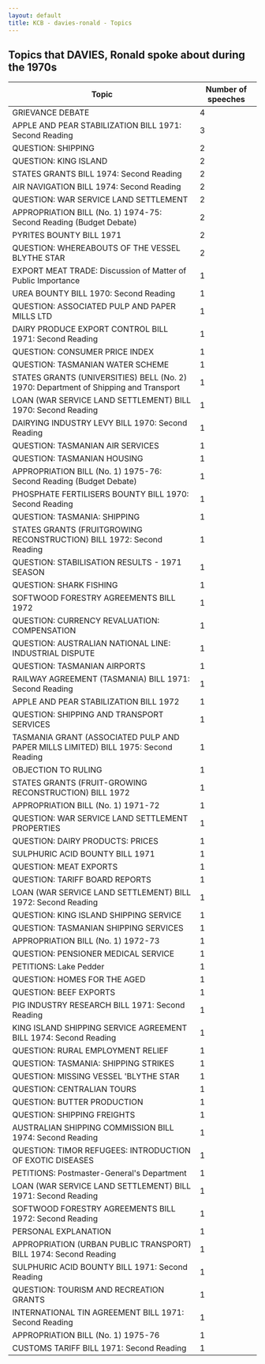 ```yaml
---
layout: default
title: KCB - davies-ronald - Topics
---
```

## Topics that DAVIES, Ronald spoke about during the 1970s

| Topic | Number of speeches |
|--------------|----------------|
|GRIEVANCE DEBATE|4|
|APPLE AND PEAR STABILIZATION BILL 1971: Second Reading|3|
|QUESTION: SHIPPING|2|
|QUESTION: KING ISLAND|2|
|STATES GRANTS BILL 1974: Second Reading|2|
|AIR NAVIGATION BILL 1974: Second Reading|2|
|QUESTION: WAR SERVICE LAND SETTLEMENT|2|
|APPROPRIATION BILL (No. 1) 1974-75: Second Reading (Budget Debate)|2|
|PYRITES BOUNTY BILL 1971|2|
|QUESTION: WHEREABOUTS OF THE VESSEL BLYTHE STAR|2|
|EXPORT MEAT TRADE: Discussion of Matter of Public Importance|1|
|UREA BOUNTY BILL 1970: Second Reading|1|
|QUESTION: ASSOCIATED PULP AND PAPER MILLS LTD|1|
|DAIRY PRODUCE EXPORT CONTROL BILL 1971: Second Reading|1|
|QUESTION: CONSUMER PRICE INDEX|1|
|QUESTION: TASMANIAN WATER SCHEME|1|
|STATES GRANTS (UNIVERSITIES) BELL (No. 2) 1970: Department of Shipping and Transport|1|
|LOAN (WAR SERVICE LAND SETTLEMENT) BILL 1970: Second Reading|1|
|DAIRYING INDUSTRY LEVY BILL 1970: Second Reading|1|
|QUESTION: TASMANIAN AIR SERVICES|1|
|QUESTION: TASMANIAN HOUSING|1|
|APPROPRIATION BILL (No. 1) 1975-76: Second Reading (Budget Debate)|1|
|PHOSPHATE FERTILISERS BOUNTY BILL 1970: Second Reading|1|
|QUESTION: TASMANIA: SHIPPING|1|
|STATES GRANTS (FRUITGROWING RECONSTRUCTION) BILL 1972: Second Reading|1|
|QUESTION: STABILISATION RESULTS - 1971 SEASON|1|
|QUESTION: SHARK FISHING|1|
|SOFTWOOD FORESTRY AGREEMENTS BILL 1972|1|
|QUESTION: CURRENCY REVALUATION: COMPENSATION|1|
|QUESTION: AUSTRALIAN NATIONAL LINE: INDUSTRIAL DISPUTE|1|
|QUESTION: TASMANIAN AIRPORTS|1|
|RAILWAY AGREEMENT (TASMANIA) BILL 1971: Second Reading|1|
|APPLE AND PEAR STABILIZATION BILL 1972|1|
|QUESTION: SHIPPING AND TRANSPORT SERVICES|1|
|TASMANIA GRANT (ASSOCIATED PULP AND PAPER MILLS LIMITED) BILL 1975: Second Reading|1|
|OBJECTION TO RULING|1|
|STATES GRANTS (FRUIT-GROWING RECONSTRUCTION) BILL 1972|1|
|APPROPRIATION BILL (No. 1) 1971-72|1|
|QUESTION: WAR SERVICE LAND SETTLEMENT PROPERTIES|1|
|QUESTION: DAIRY PRODUCTS: PRICES|1|
|SULPHURIC ACID BOUNTY BILL 1971|1|
|QUESTION: MEAT EXPORTS|1|
|QUESTION: TARIFF BOARD REPORTS|1|
|LOAN (WAR SERVICE LAND SETTLEMENT) BILL 1972: Second Reading|1|
|QUESTION: KING ISLAND SHIPPING SERVICE|1|
|QUESTION: TASMANIAN SHIPPING SERVICES|1|
|APPROPRIATION BILL (No. 1) 1972-73|1|
|QUESTION: PENSIONER MEDICAL SERVICE|1|
|PETITIONS: Lake Pedder|1|
|QUESTION: HOMES FOR THE AGED|1|
|QUESTION: BEEF EXPORTS|1|
|PIG INDUSTRY RESEARCH BILL 1971: Second Reading|1|
|KING ISLAND SHIPPING SERVICE AGREEMENT BILL 1974: Second Reading|1|
|QUESTION: RURAL EMPLOYMENT RELIEF|1|
|QUESTION: TASMANIA: SHIPPING STRIKES|1|
|QUESTION: MISSING VESSEL 'BLYTHE STAR|1|
|QUESTION: CENTRALIAN TOURS|1|
|QUESTION: BUTTER PRODUCTION|1|
|QUESTION: SHIPPING FREIGHTS|1|
|AUSTRALIAN SHIPPING COMMISSION BILL 1974: Second Reading|1|
|QUESTION: TIMOR REFUGEES: INTRODUCTION OF EXOTIC DISEASES|1|
|PETITIONS: Postmaster-General's Department|1|
|LOAN (WAR SERVICE LAND SETTLEMENT) BILL 1971: Second Reading|1|
|SOFTWOOD FORESTRY AGREEMENTS BILL 1972: Second Reading|1|
|PERSONAL EXPLANATION|1|
|APPROPRIATION (URBAN PUBLIC TRANSPORT) BILL 1974: Second Reading|1|
|SULPHURIC ACID BOUNTY BILL 1971: Second Reading|1|
|QUESTION: TOURISM AND RECREATION GRANTS|1|
|INTERNATIONAL TIN AGREEMENT BILL 1971: Second Reading|1|
|APPROPRIATION BILL (No. 1) 1975-76|1|
|CUSTOMS TARIFF BILL 1971: Second Reading|1|
